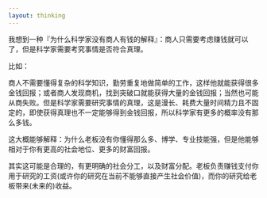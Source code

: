 ```yaml
---
layout: thinking
---
```


我想到一种『为什么科学家没有商人有钱的解释』：商人只需要考虑赚钱就可以了，但是科学家需要考究事情是否符合真理。

比如：

商人不需要懂得复杂的科学知识，勤劳重复地做简单的工作，这样他就能获得很多金钱回报；或者商人发现商机，找到突破口就能获得大量的金钱回报；当然也可能从商失败。但是科学家需要研究事情的真理，这是漫长、耗费大量时间精力且不固定的，即使获得真理也不一定能够得到金钱回报，所以科学家有更多的概率没有那么多钱。

<p style="display:none;">

这大概能够解释：为什么老板没有你懂得那么多、博学、专业技能强，但是他能够相对于你有更高的社会地位、更多的财富回报。

其实这可能是合理的，有更明确的社会分工，以及财富分配。老板负责赚钱支付你用于研究的工资(或许你的研究在当前不能够直接产生社会价值)，而你的研究给老板带来(未来的)收益。

</p>